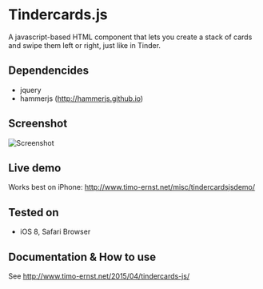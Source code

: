 # Tindercards.js
A javascript-based HTML component that lets you create a stack of cards and swipe them left or right, just like in Tinder.

## Dependencides

- jquery
- hammerjs (http://hammerjs.github.io)

## Screenshot

![Screenshot](http://www.timo-ernst.net/wp-content/uploads/2015/04/Bildschirmfoto-2015-04-03-um-15.17.57.png)

## Live demo

Works best on iPhone: http://www.timo-ernst.net/misc/tindercardsjsdemo/

## Tested on

- iOS 8, Safari Browser

## Documentation & How to use

See http://www.timo-ernst.net/2015/04/tindercards-js/
